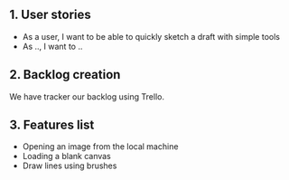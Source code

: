 ## 1. User stories
- As a user, I want to be able to quickly sketch a draft with simple tools
- As .., I want to ..

## 2. Backlog creation
We have tracker our backlog using Trello.

## 3. Features list
- Opening an image from the local machine
- Loading a blank canvas
- Draw lines using brushes
